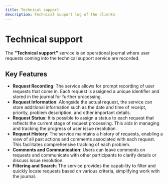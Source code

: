 ```yaml
---
title: Technical support
description: Technical support log of the clients
---
```


# Technical support

The **"Technical support"** service is an operational journal where user requests coming into the technical support service are recorded.

## Key Features

- **Request Recording**: The service allows for prompt recording of user requests that come in. Each request is assigned a unique identifier and stored in the journal for further processing.
- **Request Information**: Alongside the actual request, the service can store additional information such as the date and time of receipt, priority, problem description, and other important details.
- **Request Status**: It is possible to assign a status to each request that reflects the current stage of request processing. This aids in managing and tracking the progress of user issue resolution.
- **Request History**: The service maintains a history of requests, enabling a view of all past actions and comments associated with each request. This facilitates comprehensive tracking of each problem.
- **Comments and Communication**: Users can leave comments on requests and communicate with other participants to clarify details or discuss issue resolution.
- **Filtering and Search**: The service provides the capability to filter and quickly locate requests based on various criteria, simplifying work with the journal.
